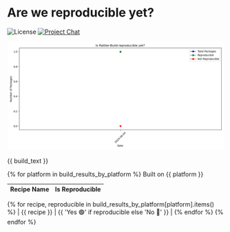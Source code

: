 # Are we reproducible yet?

![License][license-badge]
[![Project Chat][chat-badge]][chat-url]

[license-badge]: https://img.shields.io/badge/license-BSD--3--Clause-blue?style=flat-square
[chat-badge]: https://img.shields.io/discord/1082332781146800168.svg?label=&logo=discord&logoColor=ffffff&color=7389D8&labelColor=6A7EC2&style=flat-square
[chat-url]: https://discord.gg/kKV8ZxyzY4

![Reproducibility Chart](data/chart.png)

{{ build_text }}

{% for platform in build_results_by_platform %}
Built on {{ platform }}

| Recipe Name | Is Reproducible |
| --- | --- |
{% for recipe, reproducible in build_results_by_platform[platform].items() %}
| {{ recipe }} | {{ 'Yes 🟢' if reproducible else 'No 🔴' }} |
{% endfor %}
{% endfor %}
